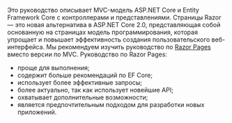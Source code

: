 Это руководство описывает MVC-модель ASP.NET Core и Entity Framework Core с контроллерами и представлениями. Страницы Razor — это новая альтернатива в ASP.NET Core 2.0, представляющая собой основанную на страницах модель программирования, которая упрощает и повышает эффективность создания пользовательского веб-интерфейса. Мы рекомендуем изучить руководство по [Razor Pages](xref:data/ef-rp/intro) вместо версии по MVC. Руководство по Razor Pages:

* проще для выполнения;
* содержит больше рекомендаций по EF Core;
* использует более эффективные запросы;
* более актуально, так как использует новейшие API;
* охватывает дополнительные возможности;
* является предпочтительным подходом для разработки новых приложений.